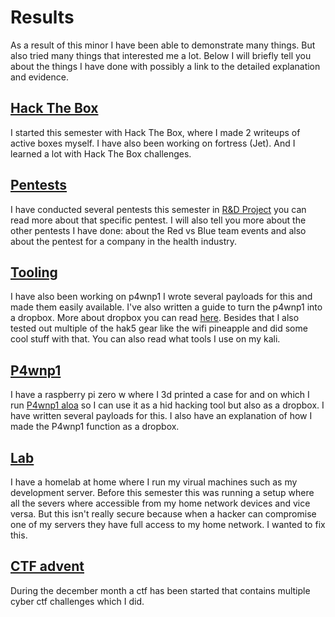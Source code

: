 # Results
As a result of this minor I have been able to demonstrate many things. But also tried many things that interested me a lot.
Below I will briefly tell you about the things I have done with possibly a link to the detailed explanation and evidence.

## [Hack The Box](htb)
I started this semester with Hack The Box, where I made 2 writeups of active boxes myself. I have also been working on fortress (Jet). And I learned a lot with Hack The Box challenges.

## [Pentests](pentests)
I have conducted several pentests this semester in [R&D Project](/project) you can read more about that specific pentest. I will also tell you more about the other pentests I have done: about the Red vs Blue team events and also about the pentest for a company in the health industry.

## [Tooling](tooling)
I have also been working on p4wnp1 I wrote several payloads for this and made them easily available. I've also written a guide to turn the p4wnp1 into a dropbox. More about dropbox you can read [here](dropbox). Besides that I also tested out multiple of the hak5 gear like the wifi pineapple and did some cool stuff with that. You can also read what tools I use on my kali.

## [P4wnp1](p4wnp1)
I have a raspberry pi zero w where I 3d printed a case for and on which I run [P4wnp1 aloa](https://github.com/RoganDawes/P4wnP1_aloa) so I can use it as a hid hacking tool but also as a dropbox. I have written several payloads for this. I also have an explanation of how I made the P4wnp1 function as a dropbox.

## [Lab](lab)
I have a homelab at home where I run my virual machines such as my development server.
Before this semester this was running a setup where all the severs where accessible from my home network devices and vice versa.
But this isn't really secure because when a hacker can compromise one of my servers they have full access to my home network.
I wanted to fix this.

## [CTF advent](advent)
During the december month a ctf has been started that contains multiple cyber ctf challenges which I did.
